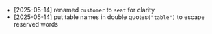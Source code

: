 - [2025-05-14] renamed `customer` to `seat` for clarity
- [2025-05-14] put table names in double quotes`("table")` to escape reserved words
